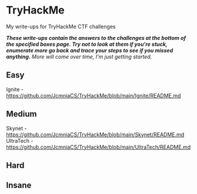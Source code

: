 # TryHackMe
My write-ups for TryHackMe CTF challenges<br />



<i><b>These write-ups contain the answers to the challenges at the bottom of the specified boxes page. Try not to look at them if you're stuck, enumerate more go back and trace your steps to see if you missed anything.</b></i>
<i>More will come over time, I'm just getting started.</i>

## Easy

Ignite - https://github.com/JcmniaCS/TryHackMe/blob/main/Ignite/README.md<br />


## Medium
Skynet - https://github.com/JcmniaCS/TryHackMe/blob/main/Skynet/README.md<br />
UltraTech - https://github.com/JcmniaCS/TryHackMe/blob/main/UltraTech/README.md<br />

## Hard

## Insane